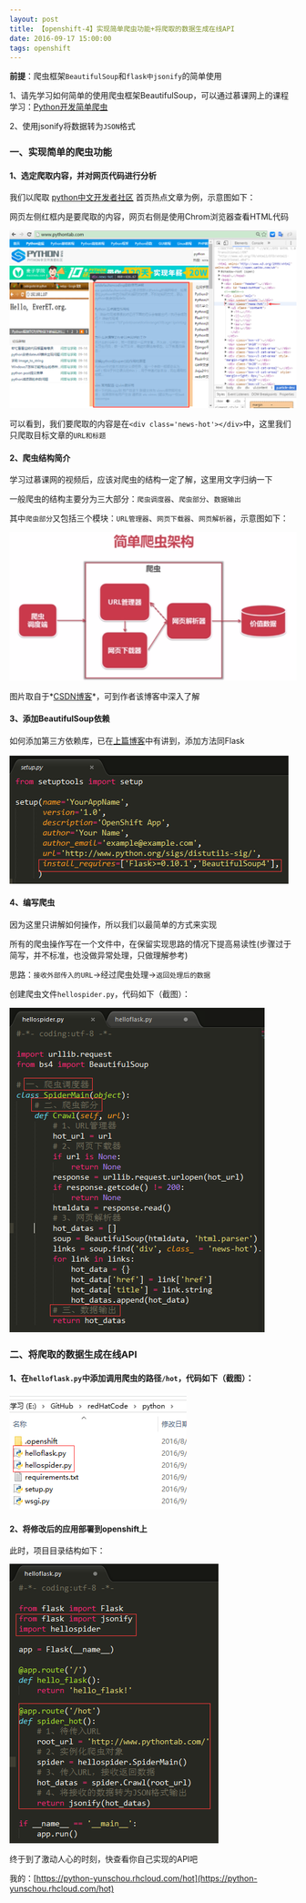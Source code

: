 ```yaml
---
layout: post
title: 【openshift-4】实现简单爬虫功能+将爬取的数据生成在线API
date: 2016-09-17 15:00:00
tags: openshift
---
```


**前提**：爬虫框架`BeautifulSoup`和`flask中jsonify`的简单使用

1、请先学习如何简单的使用爬虫框架BeautifulSoup，可以通过慕课网上的课程学习：[Python开发简单爬虫](http://www.imooc.com/learn/563)

2、使用jsonify将数据转为`JSON`格式

### 一、实现简单的爬虫功能

#### 1、选定爬取内容，并对网页代码进行分析

我们以爬取 [python中文开发者社区](http://www.pythontab.com/) 首页热点文章为例，示意图如下：

网页左侧红框内是要爬取的内容，网页右侧是使用Chrom浏览器查看HTML代码

![img](/assets/images/2016/openshift-guide-4-1.png)

可以看到，我们要爬取的内容是在```<div class='news-hot'></div>```中，这里我们只爬取目标文章的`URL和标题`

#### 2、爬虫结构简介

学习过慕课网的视频后，应该对爬虫的结构一定了解，这里用文字归纳一下

一般爬虫的结构主要分为三大部分：`爬虫调度器`、`爬虫部分`、`数据输出`

其中`爬虫部分`又包括三个模块：`URL管理器`、`网页下载器`、`网页解析器`，示意图如下：

![img](/assets/images/2016/openshift-guide-4-2.png)

图片取自于*[CSDN博客](http://blog.csdn.net/oChangWen/article/details/51957360)*，可到作者该博客中深入了解

#### 3、添加BeautifulSoup依赖

如何添加第三方依赖库，已在[上篇博客](http://yunschou.github.io/2016/09/openshift-guide-3/)中有讲到，添加方法同Flask

![img](/assets/images/2016/openshift-guide-4-3.png)

#### 4、编写爬虫

因为这里只讲解如何操作，所以我们以最简单的方式来实现

所有的爬虫操作写在一个文件中，在保留实现思路的情况下提高易读性(步骤过于简写，并不标准，也没做异常处理，只做理解参考)

思路：`接收外部传入的URL`->经过爬虫处理->`返回处理后的数据`

创建爬虫文件`hellospider.py`，代码如下（截图）：

![img](/assets/images/2016/openshift-guide-4-4.png)

### 二、将爬取的数据生成在线API

#### 1、在`helloflask.py`中添加调用爬虫的路径`/hot`，代码如下（截图）：

![img](/assets/images/2016/openshift-guide-4-5.png)

#### 2、将修改后的应用部署到openshift上

此时，项目目录结构如下：

![img](/assets/images/2016/openshift-guide-4-6.png)

终于到了激动人心的时刻，快查看你自己实现的API吧

我的：[https://python-yunschou.rhcloud.com/hot](https://python-yunschou.rhcloud.com/hot)











